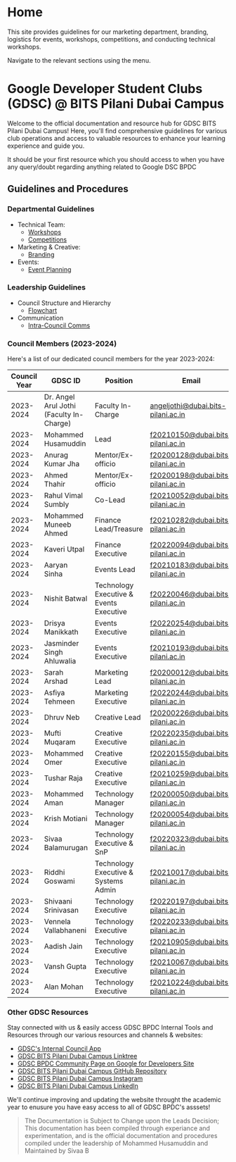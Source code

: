 # Home

This site provides guidelines for our marketing department, branding, logistics for events, workshops, competitions, and conducting technical workshops.

Navigate to the relevant sections using the menu.

# Google Developer Student Clubs (GDSC) @ BITS Pilani Dubai Campus

Welcome to the official documentation and resource hub for GDSC BITS Pilani Dubai Campus! Here, you'll find comprehensive guidelines for various club operations and access to valuable resources to enhance your learning experience and guide you.

It should be your first resource which you should access to when you have any query/doubt regarding anything related to Google DSC BPDC

## Guidelines and Procedures

### Departmental Guidelines

- Technical Team: 
    - [Workshops](https://sivaab.github.io/GDSC-SnP/workshops/)
    - [Competitions](https://sivaab.github.io/GDSC-SnP/competitions/)
- Marketing & Creative: 
    - [Branding](https://sivaab.github.io/GDSC-SnP/branding/)
- Events: 
    - [Event Planning](https://sivaab.github.io/GDSC-SnP/events/)
 
### Leadership Guidelines
- Council Structure and Hierarchy
    - [Flowchart](https://gdscbpdc.github.io/GDSC-SnP/council_structure/)
- Communication
    - [Intra-Council Comms](https://gdscbpdc.github.io/GDSC-SnP/communication/)

### Council Members (2023-2024)

Here's a list of our dedicated council members for the year 2023-2024:

| Council Year | GDSC ID                               | Position                                   | Email                                |
|--------------|---------------------------------------|--------------------------------------------|--------------------------------------|
| 2023-2024    | Dr. Angel Arul Jothi (Faculty In-Charge) | Faculty In-Charge                       | angeljothi@dubai.bits-pilani.ac.in   |
| 2023-2024    | Mohammed Husamuddin                   | Lead                                       | f20210150@dubai.bits-pilani.ac.in    |
| 2023-2024    | Anurag Kumar Jha                      | Mentor/Ex-officio                          | f20200128@dubai.bits-pilani.ac.in    |
| 2023-2024    | Ahmed Thahir                          | Mentor/Ex-officio                          | f20200198@dubai.bits-pilani.ac.in    |
| 2023-2024    | Rahul Vimal Sumbly                    | Co-Lead                                    | f20210052@dubai.bits-pilani.ac.in    |
| 2023-2024    | Mohammed Muneeb Ahmed                 | Finance Lead/Treasure                      | f20210282@dubai.bits-pilani.ac.in    |
| 2023-2024    | Kaveri Utpal                          | Finance Executive                          | f20220094@dubai.bits-pilani.ac.in    |
| 2023-2024    | Aaryan Sinha                          | Events Lead                                | f20210183@dubai.bits-pilani.ac.in    |
| 2023-2024    | Nishit Batwal                         | Technology Executive & Events Executive    | f20220046@dubai.bits-pilani.ac.in    |
| 2023-2024    | Drisya Manikkath                      | Events Executive                           | f20220254@dubai.bits-pilani.ac.in    |
| 2023-2024    | Jasminder Singh Ahluwalia             | Events Executive                           | f20210193@dubai.bits-pilani.ac.in    |
| 2023-2024    | Sarah Arshad                          | Marketing Lead                             | f20200012@dubai.bits-pilani.ac.in    |
| 2023-2024    | Asfiya Tehmeen                        | Marketing Executive                        | f20220244@dubai.bits-pilani.ac.in    |
| 2023-2024    | Dhruv Neb                             | Creative Lead                              | f20200226@dubai.bits-pilani.ac.in    |
| 2023-2024    | Mufti Muqaram                         | Creative Executive                         | f20220235@dubai.bits-pilani.ac.in    |
| 2023-2024    | Mohammed Omer                         | Creative Executive                         | f20220155@dubai.bits-pilani.ac.in    |
| 2023-2024    | Tushar Raja                           | Creative Executive                         | f20210259@dubai.bits-pilani.ac.in    |
| 2023-2024    | Mohammed Aman                         | Technology Manager                         | f20200050@dubai.bits-pilani.ac.in    |
| 2023-2024    | Krish Motiani                         | Technology Manager                         | f20200054@dubai.bits-pilani.ac.in    |
| 2023-2024    | Sivaa Balamurugan                     | Technology Executive & SnP                 | f20220323@dubai.bits-pilani.ac.in    |
| 2023-2024    | Riddhi Goswami                        | Technology Executive & Systems Admin       | f20210017@dubai.bits-pilani.ac.in    |
| 2023-2024    | Shivaani Srinivasan                   | Technology Executive                       | f20220197@dubai.bits-pilani.ac.in    |
| 2023-2024    | Vennela Vallabhaneni                  | Technology Executive                       | f20220233@dubai.bits-pilani.ac.in    |
| 2023-2024    | Aadish Jain                           | Technology Executive                       | f20210905@dubai.bits-pilani.ac.in    |
| 2023-2024    | Vansh Gupta                           | Technology Executive                       | f20210067@dubai.bits-pilani.ac.in    |
| 2023-2024    | Alan Mohan                            | Technology Executive                       | f20210224@dubai.bits-pilani.ac.in    |

### Other GDSC Resources

Stay connected with us & easily access GDSC BPDC Internal Tools and Resources through our various resources and channels & websites:

- [GDSC's Internal Council App](https://gdscbpdc.streamlit.app/)
- [GDSC BITS Pilani Dubai Campus Linktree](https://linktr.ee/gdsc_bpdc?utm_source=linktree_profile_share&ltsid=0cec78d8-cf20-4f72-87ce-55eb18c6e328)
- [GDSC BPDC Community Page on Google for Developers Site](https://gdsc.community.dev/bits-pilani-dubai/)
- [GDSC BITS Pilani Dubai Campus GitHub Repository](https://github.com/GDSC-BPDC)
- [GDSC BITS Pilani Dubai Campus Instagram](https://www.instagram.com/gdsc_bpdc/)
- [GDSC BITS Pilani Dubai Campus LinkedIn](https://www.linkedin.com/company/google-developer-student-club-bits-dubai/?viewAsMember=true)

We'll continue improving and updating the website throught the academic year to enusure you have easy access to all of GDSC BPDC's asssets!

> The Documentation is Subject to Change upon the Leads Decision; This documentation has been compiled through experiance and experimentation, and is the official documentation and procedures compiled under the leadership of Mohammed Husamuddin and Maintained by Sivaa B
